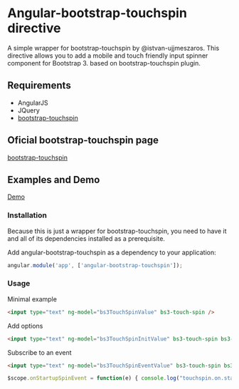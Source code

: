 # Angular-bootstrap-touchspin directive

A simple wrapper for bootstrap-touchspin by @istvan-ujjmeszaros.
This directive allows you to add a mobile and touch friendly input spinner component for Bootstrap 3. based on bootstrap-touchspin plugin.

## Requirements

- AngularJS
- JQuery
- [bootstrap-touchspin](https://github.com/istvan-ujjmeszaros/bootstrap-touchspin)

## Oficial bootstrap-touchspin page

[bootstrap-touchspin](https://github.com/istvan-ujjmeszaros/bootstrap-touchspin)

## Examples and Demo

[Demo](http://htmlpreview.github.io/?https://github.com/rrmanzano/angular-bootstrap-touchspin/blob/v1dev/demo/index.html)

### Installation

Because this is just a wrapper for bootstrap-touchspin, you need to have it and all of its dependencies installed as a prerequisite.

Add angular-bootstrap-touchspin as a dependency to your application:

```JavaScript
angular.module('app', ['angular-bootstrap-touchspin']);
```

### Usage

Minimal example

```HTML
<input type="text" ng-model="bs3TouchSpinValue" bs3-touch-spin />
```

Add options

```HTML
<input type="text" ng-model="bs3TouchSpinInitValue" bs3-touch-spin bs3-touch-spin-options="{initval:50}" />
```

Subscribe to an event

```HTML
<input type="text" ng-model="bs3TouchSpinEventValue" bs3-touch-spin bs3-touch-spin-options="{initval:1}" bs3-touch-spin-events="{'touchspin.on.startupspin':'onStartupSpinEvent'}" />
```

```JavaScript
$scope.onStartupSpinEvent = function(e) { console.log("touchspin.on.startupspin event !!!"); };
```
